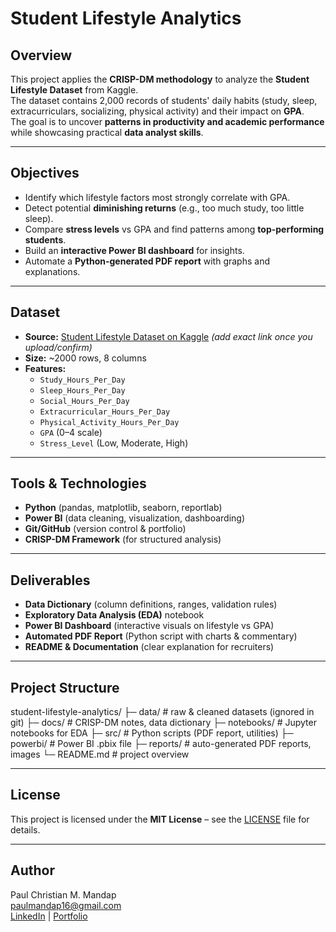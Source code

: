 # Student Lifestyle Analytics

## Overview
This project applies the **CRISP-DM methodology** to analyze the **Student Lifestyle Dataset** from Kaggle.  
The dataset contains 2,000 records of students' daily habits (study, sleep, extracurriculars, socializing, physical activity) and their impact on **GPA**.  
The goal is to uncover **patterns in productivity and academic performance** while showcasing practical **data analyst skills**.

---

## Objectives
- Identify which lifestyle factors most strongly correlate with GPA.
- Detect potential **diminishing returns** (e.g., too much study, too little sleep).
- Compare **stress levels** vs GPA and find patterns among **top-performing students**.
- Build an **interactive Power BI dashboard** for insights.
- Automate a **Python-generated PDF report** with graphs and explanations.

---

## Dataset
- **Source:** [Student Lifestyle Dataset on Kaggle](https://www.kaggle.com/) *(add exact link once you upload/confirm)*  
- **Size:** ~2000 rows, 8 columns  
- **Features:**
  - `Study_Hours_Per_Day`
  - `Sleep_Hours_Per_Day`
  - `Social_Hours_Per_Day`
  - `Extracurricular_Hours_Per_Day`
  - `Physical_Activity_Hours_Per_Day`
  - `GPA` (0–4 scale)
  - `Stress_Level` (Low, Moderate, High)

---

## Tools & Technologies
- **Python** (pandas, matplotlib, seaborn, reportlab)
- **Power BI** (data cleaning, visualization, dashboarding)
- **Git/GitHub** (version control & portfolio)
- **CRISP-DM Framework** (for structured analysis)

---

## Deliverables
- **Data Dictionary** (column definitions, ranges, validation rules)  
- **Exploratory Data Analysis (EDA)** notebook  
- **Power BI Dashboard** (interactive visuals on lifestyle vs GPA)  
- **Automated PDF Report** (Python script with charts & commentary)  
- **README & Documentation** (clear explanation for recruiters)

---

## Project Structure
student-lifestyle-analytics/
├─ data/ # raw & cleaned datasets (ignored in git)
├─ docs/ # CRISP-DM notes, data dictionary
├─ notebooks/ # Jupyter notebooks for EDA
├─ src/ # Python scripts (PDF report, utilities)
├─ powerbi/ # Power BI .pbix file
├─ reports/ # auto-generated PDF reports, images
└─ README.md # project overview

---

## License
This project is licensed under the **MIT License** – see the [LICENSE](LICENSE) file for details.

---

## Author
Paul Christian M. Mandap  
paulmandap16@gmail.com  
[LinkedIn](https://www.linkedin.com/in/paulmandap/) | [Portfolio](https://github.com/paulmandap)


